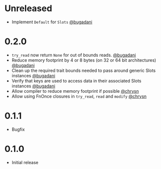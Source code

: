 Unreleased
==========
* Implement `Default` for `Slots` [@bugadani](https://github.com/bugadani)

0.2.0
==========
* `try_read` now return `None` for out of bounds reads. [@bugadani]
* Reduce memory footprint by 4 or 8 bytes (on 32 or 64 bit architectures) [@bugadani]
* Clean up the required trait bounds needed to pass around generic Slots instances [@bugadani]
* Verify that keys are used to access data in their associated Slots instances [@bugadani]
* Allow compiler to reduce memory footprint if possible [@chrysn]
* Allow using FnOnce closures in `try_read`, `read` and `modify` [@chrysn]

0.1.1
=====
* Bugfix

0.1.0
=====
* Initial release

[@bugadani]: https://github.com/bugadani
[@chrysn]: https://github.com/chrysn
